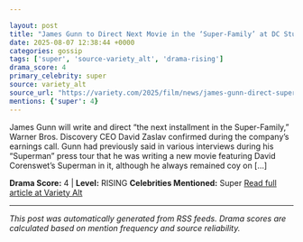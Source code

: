```yaml
---

layout: post
title: "James Gunn to Direct Next Movie in the ‘Super-Family’ at DC Studios After ‘Superman’ Success"""
date: 2025-08-07 12:38:44 +0000
categories: gossip
tags: ['super', 'source-variety_alt', 'drama-rising']
drama_score: 4
primary_celebrity: super
source: variety_alt
source_url: "https://variety.com/2025/film/news/james-gunn-direct-superman-sequel-super-family-next-movie-1236478012/"""
mentions: {'super': 4}
---
```


James Gunn will write and direct “the next installment in the Super-Family,” Warner Bros. Discovery CEO David Zaslav confirmed during the company’s earnings call. Gunn had previously said in various interviews during his “Superman” press tour that he was writing a new movie featuring David Corenswet’s Superman in it, although he always remained coy on […]

**Drama Score:** 4 | **Level:** RISING **Celebrities Mentioned:** Super [Read full article at Variety Alt](https://variety.com/2025/film/news/james-gunn-direct-superman-sequel-super-family-next-movie-1236478012/)

---

*This post was automatically generated from RSS feeds. Drama scores are calculated based on mention frequency and source reliability.*